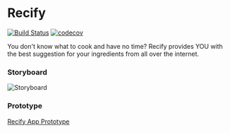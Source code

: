 # Recify
[![Build Status](https://travis-ci.com/mobileappdevhm20/team-project-team_3.svg?token=KCq2CEY76tLP3Hx6qSMb&branch=master)](https://travis-ci.com/mobileappdevhm20/team-project-team_3) 
[![codecov](https://codecov.io/gh/mobileappdevhm20/team-project-team_3/branch/master/graph/badge.svg)](https://codecov.io/gh/mobileappdevhm20/team-project-team_3)

You don't know what to cook and have no time? Recify provides YOU with the best suggestion for your ingredients from all over the internet.
### Storyboard
![Storyboard](https://github.com/mobileappdevhm20/team-project-team_3/raw/develop/docs/recipefinder.png "Storyboard")
### Prototype
[Recify App Prototype](https://www.figma.com/proto/6evHuOysZnhX9llKyLIDB6/Recify?node-id=1%3A8&scaling=scale-down)
